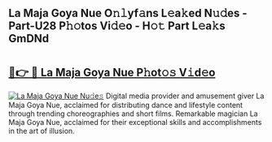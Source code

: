 ## La Maja Goya Nue O𝚗𝚕yf𝚊ns L𝚎a𝚔ed N𝚞𝚍es - Part-U28 P𝚑𝚘tos Vi𝚍𝚎o - H𝚘𝚝 Part L𝚎a𝚔s GmDNd

# <h2><a href="http://kf3ypt.oniu.top/?m=La+Maja+Goya+Nue">🔗👉 🔴 La Maja Goya Nue P𝚑ot𝚘𝚜 V𝚒d𝚎o</a></h2>

[![La Maja Goya Nue Nu𝚍e𝚜](https://i.imgur.com/0qMVB7G.gif)](http://kf3ypt.oniu.top/?m=La+Maja+Goya+Nue)
Digital media provider and amusement giver La Maja Goya Nue, acclaimed for distributing dance and lifestyle content through trending choreographies and short films. Remarkable magician La Maja Goya Nue, acclaimed for their exceptional skills and accomplishments in the art of illusion.  
